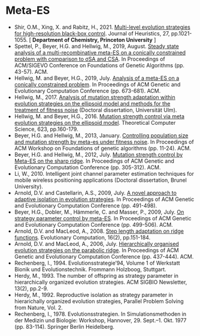 # Meta-ES

* Shir, O.M., Xing, X. and Rabitz, H., 2021. [Multi-level evolution strategies for high-resolution black-box control](https://link.springer.com/article/10.1007/s10732-021-09483-z). Journal of Heuristics, 27, pp.1021-1055. [ **Department of Chemistry, Princeton University** ]
* Spettel, P., Beyer, H.G. and Hellwig, M., 2019, August. [Steady state analysis of a multi-recombinative meta-ES on a conically constrained problem with comparison to σSA and CSA](https://dl.acm.org/doi/abs/10.1145/3299904.3340306). In Proceedings of ACM/SIGEVO Conference on Foundations of Genetic Algorithms (pp. 43-57). ACM.
* Hellwig, M. and Beyer, H.G., 2019, July. [Analysis of a meta-ES on a conically constrained problem](https://dl.acm.org/doi/abs/10.1145/3321707.3321824). In Proceedings of ACM Genetic and Evolutionary Computation Conference (pp. 673-681). ACM.
* Hellwig, M., 2017. [Analysis of mutation strength adaptation within evolution strategies on the ellipsoid model and methods for the treatment of fitness noise](https://oparu.uni-ulm.de/xmlui/bitstream/handle/123456789/4292/Hellwig_Dissertation.pdf?sequence=5) (Doctoral dissertation, Universität Ulm).
* Hellwig, M. and Beyer, H.G., 2016. [Mutation strength control via meta evolution strategies on the ellipsoid model](https://www.sciencedirect.com/science/article/pii/S030439751501172X). Theoretical Computer Science, 623, pp.160-179.
* Beyer, H.G. and Hellwig, M., 2013, January. [Controlling population size and mutation strength by meta-es under fitness noise](https://dl.acm.org/doi/abs/10.1145/2460239.2460242). In Proceedings of ACM Workshop on Foundations of genetic algorithms (pp. 11-24). ACM.
* Beyer, H.G. and Hellwig, M., 2012, July. [Mutation strength control by Meta-ES on the sharp ridge](https://dl.acm.org/doi/abs/10.1145/2330163.2330208). In Proceedings of ACM Genetic and Evolutionary Computation Conference (pp. 305-312). ACM.
* Li, W., 2010. Intelligent joint channel parameter estimation techniques for mobile wireless positioning applications (Doctoral dissertation, Brunel University).
* Arnold, D.V. and Castellarin, A.S., 2009, July. [A novel approach to adaptive isolation in evolution strategies](https://dl.acm.org/doi/abs/10.1145/1569901.1569970). In Proceedings of ACM Genetic and Evolutionary Computation Conference (pp. 491-498).
* Beyer, H.G., Dobler, M., Hämmerle, C. and Masser, P., 2009, July. [On strategy parameter control by meta-ES](https://dl.acm.org/doi/abs/10.1145/1569901.1569971). In Proceedings of ACM Genetic and Evolutionary Computation Conference (pp. 499-506). ACM.
* Arnold, D.V. and MacLeod, A., 2008. [Step length adaptation on ridge functions](https://direct.mit.edu/evco/article-abstract/16/2/151/1287/Step-Length-Adaptation-on-Ridge-Functions). Evolutionary Computation, 16(2), pp.151-184.
* Arnold, D.V. and MacLeod, A., 2006, July. [Hierarchically organised evolution strategies on the parabolic ridge](https://dl.acm.org/doi/abs/10.1145/1143997.1144080). In Proceedings of ACM Genetic and Evolutionary Computation Conference (pp. 437-444). ACM.
* Rechenberg, I., 1994. Evolutionsstrategie’94, Volume 1 of Werkstatt Bionik und Evolutionstechnik. Frommann Holzboog, Stuttgart.
* Herdy, M., 1993. The number of offspring as strategy parameter in hierarchically organized evolution strategies. ACM SIGBIO Newsletter, 13(2), pp.2-9.
* Herdy, M., 1992. Reproductive isolation as strategy parameter in hierarichally organized evolution strategies, Parallel Problem Solving from Nature, Vol. 2.
* Rechenberg, I., 1978. Evolutionsstrategien. In Simulationsmethoden in der Medizin und Biologie: Workshop, Hannover, 29. Sept.–1. Okt. 1977 (pp. 83-114). Springer Berlin Heidelberg.
